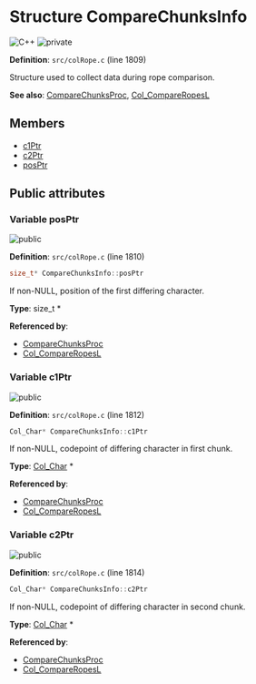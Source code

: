 <a id="struct_compare_chunks_info"></a>
# Structure CompareChunksInfo

![][C++]
![][private]

**Definition**: `src/colRope.c` (line 1809)

Structure used to collect data during rope comparison.

**See also**: [CompareChunksProc](col_rope_8c.md#group__rope__words_1gaa0f078c09e57fc1f7ba7cdf5e80c7f9d), [Col\_CompareRopesL](col_rope_8h.md#group__rope__words_1ga3202ac5414ac22cc7627e0edefbba21c)

## Members

* [c1Ptr](struct_compare_chunks_info.md#struct_compare_chunks_info_1aa4bb2fd92a0fae519ca603730f11eb0f)
* [c2Ptr](struct_compare_chunks_info.md#struct_compare_chunks_info_1a0d2ea5f98cf8a8f19a8e0a3ec8e03a36)
* [posPtr](struct_compare_chunks_info.md#struct_compare_chunks_info_1a51bba1b3643bf5d59cabc426c249d8b8)

## Public attributes

<a id="struct_compare_chunks_info_1a51bba1b3643bf5d59cabc426c249d8b8"></a>
### Variable posPtr

![][public]

**Definition**: `src/colRope.c` (line 1810)

```cpp
size_t* CompareChunksInfo::posPtr
```

If non-NULL, position of the first differing character.





**Type**: size_t *

**Referenced by**:

* [CompareChunksProc](col_rope_8c.md#group__rope__words_1gaa0f078c09e57fc1f7ba7cdf5e80c7f9d)
* [Col\_CompareRopesL](col_rope_8h.md#group__rope__words_1ga3202ac5414ac22cc7627e0edefbba21c)

<a id="struct_compare_chunks_info_1aa4bb2fd92a0fae519ca603730f11eb0f"></a>
### Variable c1Ptr

![][public]

**Definition**: `src/colRope.c` (line 1812)

```cpp
Col_Char* CompareChunksInfo::c1Ptr
```

If non-NULL, codepoint of differing character in first chunk.





**Type**: [Col\_Char](colibri_8h.md#group__strings_1gab42ee0cd75b78280e412fa5bae5eb862) *

**Referenced by**:

* [CompareChunksProc](col_rope_8c.md#group__rope__words_1gaa0f078c09e57fc1f7ba7cdf5e80c7f9d)
* [Col\_CompareRopesL](col_rope_8h.md#group__rope__words_1ga3202ac5414ac22cc7627e0edefbba21c)

<a id="struct_compare_chunks_info_1a0d2ea5f98cf8a8f19a8e0a3ec8e03a36"></a>
### Variable c2Ptr

![][public]

**Definition**: `src/colRope.c` (line 1814)

```cpp
Col_Char* CompareChunksInfo::c2Ptr
```

If non-NULL, codepoint of differing character in second chunk.





**Type**: [Col\_Char](colibri_8h.md#group__strings_1gab42ee0cd75b78280e412fa5bae5eb862) *

**Referenced by**:

* [CompareChunksProc](col_rope_8c.md#group__rope__words_1gaa0f078c09e57fc1f7ba7cdf5e80c7f9d)
* [Col\_CompareRopesL](col_rope_8h.md#group__rope__words_1ga3202ac5414ac22cc7627e0edefbba21c)

[public]: https://img.shields.io/badge/-public-brightgreen (public)
[C++]: https://img.shields.io/badge/language-C%2B%2B-blue (C++)
[private]: https://img.shields.io/badge/-private-red (private)